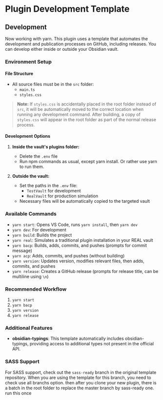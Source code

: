 # Plugin Development Template

## Development

Now working with yarn. This plugin uses a template that automates the development and publication processes on GitHub, including releases. You can develop either inside or outside your Obsidian vault.

### Environment Setup

#### File Structure
- All source files must be in the `src` folder:
  - `main.ts`
  - `styles.css`

> **Note:** If `styles.css` is accidentally placed in the root folder instead of `src`, it will be automatically moved to the correct location when running any development command. After building, a copy of `styles.css` will appear in the root folder as part of the normal release process.

#### Development Options
1. **Inside the vault's plugins folder:**
   - Delete the `.env` file
   - Run npm commands as usual, except yarn install. Or rather use yarn to run them.

2. **Outside the vault:**
   - Set the paths in the `.env` file:
     - `TestVault` for development
     - `RealVault` for production simulation
   - Necessary files will be automatically copied to the targeted vault

### Available Commands

- `yarn start`: Opens VS Code, runs `yarn install`, then `yarn dev`
- `yarn dev`: For development
- `yarn build`: Builds the project
- `yarn real`: Simulates a traditional plugin installation in your REAL vault
- `yarn bacp`: Builds, adds, commits, and pushes (prompts for commit message)
- `yarn acp`: Adds, commits, and pushes (without building)
- `yarn version`: Updates version, modifies relevant files, then adds, commits, and pushes
- `yarn release`: Creates a GitHub release (prompts for release title, can be multiline using `\n`)

### Recommended Workflow

1. `yarn start`
2. `yarn bacp`
3. `yarn version`
4. `yarn release`

### Additional Features

- **obsidian-typings**: This template automatically includes obsidian-typings, providing access to additional types not present in the official API.

### SASS Support

For SASS support, check out the `sass-ready` branch in the original template repository. 
When you are using the template for this branch, you need to check use all branchs option. then after you clone your new plugin, there is a batch in the root folder to replace the master branch by sass-ready one. run this once